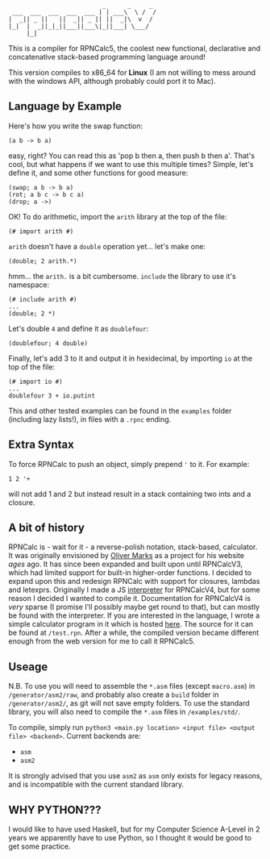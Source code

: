 ```
                          _      _     _ 
 ___  ___  ___  ___  ___ | | ___\  \ /  /
|  _|| _ ||   ||  _|| _ || ||  _|\  v  /
|_|  |  _||_|_||___||___\|_||___| \___/
     |_|
```

This is a compiler for RPNCalc5, the coolest new functional, declarative and concatenative stack-based programming language around!

This version compiles to x86_64 for **Linux** (I am not willing to mess around with the windows API, although probably could port it to Mac).

## Language by Example
Here's how you write the swap function:
```
(a b -> b a)
```
easy, right? You can read this as 'pop b then a, then push b then a'. That's cool, but what happens if we want to use this multiple times? Simple, let's define it, and some other functions for good measure:
```
(swap; a b -> b a)
(rot; a b c -> b c a)
(drop; a ->)
```
OK! To do arithmetic, import the `arith` library at the top of the file:
```
(# import arith #)
```
`arith` doesn't have a `double` operation yet... let's make one:
```
(double; 2 arith.*)
```
hmm... the `arith.` is a bit cumbersome. `include` the library to use it's namespace:
```
(# include arith #)
...
(double; 2 *)
```
Let's double `4` and define it as `doublefour`:
```
(doublefour; 4 double)
```
Finally, let's add 3 to it and output it in hexidecimal, by importing `io` at the top of the file:
```
(# import io #)
...
doublefour 3 + io.putint
```
This and other tested examples can be found in the `examples` folder (including lazy lists!), in files with a `.rpnc` ending.

## Extra Syntax
To force RPNCalc to push an object, simply prepend `'` to it. For example:
```
1 2 '+
```
will not add 1 and 2 but instead result in a stack containing two ints and a closure.

## A bit of history
RPNCalc is - wait for it - a reverse-polish notation, stack-based, calculator. It was originally envisioned by [Oliver Marks](https://osmarks.tk/) as a project for his website *ages* ago. It has since been expanded and built upon until RPNCalcV3, which had limited support for built-in higher-order functions. I decided to expand upon this and redesign RPNCalc with support for closures, lambdas and letexprs. Originally I made a JS [interpreter](https://rpn.aidanpe.duckdns.org) for RPNCalcV4, but for some reason I decided I wanted to compile it. Documentation for RPNCalcV4 is *very* sparse (I promise I'll possibly maybe get round to that), but can mostly be found with the interpreter. If you are interested in the language, I wrote a simple calculator program in it which is hosted [here](https://meta.rpn.aidanpe.duckdns.org). The source for it can be found at `/test.rpn`. After a while, the compiled version became different enough from the web version for me to call it RPNCalc5.

## Useage
N.B. To use you will need to assemble the `*.asm` files (except `macro.asm`) in `/generator/asm2/raw`, and probably also create a `build` folder in `/generator/asm2/`, as git will not save empty folders. To use the standard library, you will also need to compile the `*.asm` files in `/examples/std/`.

To compile, simply run `python3 <main.py location> <input file> <output file> <backend>`. Current backends are:

- `asm`
- `asm2`

It is strongly advised that you use `asm2` as `asm` only exists for legacy reasons, and is incompatible with the current standard library.

## WHY PYTHON???
I would like to have used Haskell, but for my Computer Science A-Level in 2 years we apparently have to use Python, so I thought it would be good to get some practice.